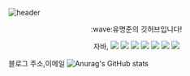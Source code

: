 ![header](https://capsule-render.vercel.app/api?type=rounded&color=000000&text=MyoungJoon%20Yu&fontColor=FFFFFF&fontSize=55)
<div align="center">
:wave:유명준의 깃허브입니다!

  자바, <img src="https://img.shields.io/badge/spring-6DB33F?style=flat&logo=spring&logoColor=white"/> <img src="https://img.shields.io/badge/springboot-6DB33F?style=flat&logo=springboot&logoColor=white"/> <img src="https://img.shields.io/badge/javascript-F7DF1E?style=flat&logo=javascript&logoColor=white"/> <img src="https://img.shields.io/badge/react-61DAFB?style=flat&logo=react&logoColor=white"/> <img src="https://img.shields.io/badge/amazonaws-232F3E?style=flat&logo=amazonaws&logoColor=white"/> <img src="https://img.shields.io/badge/mysql-4479A1?style=flat&logo=mysql&logoColor=white"/> <img src="https://img.shields.io/badge/oracle-F80000?style=flat&logo=oracle&logoColor=white"/>
</div>

블로그 주소,이메일
![Anurag's GitHub stats](https://github-readme-stats.vercel.app/api?username=YMJ936&show_icons=true&theme=radical)
